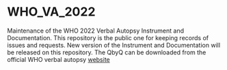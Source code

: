 # WHO_VA_2022
Maintenance of the WHO 2022 Verbal Autopsy Instrument and Documentation.
This repository is the public one for keeping records of issues and requests.
New version of the Instrument and Documentation will be released on this repository.
The QbyQ can be downloaded from the official WHO verbal autopsy [website](https://www.who.int/standards/classifications/other-classifications/verbal-autopsy-standards-ascertaining-and-attributing-causes-of-death-tool)
